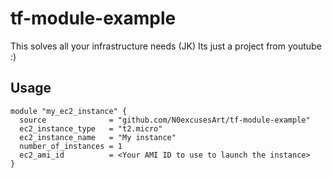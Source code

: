 # tf-module-example
This solves all your infrastructure needs (JK) Its just a project from youtube :)

## Usage
~~~
module "my_ec2_instance" {
  source              = "github.com/N0excusesArt/tf-module-example"
  ec2_instance_type   = "t2.micro"
  ec2_instance_name   = "My instance"
  number_of_instances = 1
  ec2_ami_id          = <Your AMI ID to use to launch the instance>
}
~~~